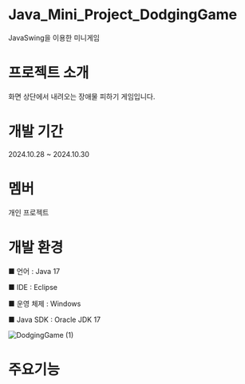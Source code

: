 # Java_Mini_Project_DodgingGame
JavaSwing을 이용한 미니게임
# 프로젝트 소개
화면 상단에서 내려오는 장애물 피하기 게임입니다.
# 개발 기간
2024.10.28 ~ 2024.10.30
# 멤버
개인 프로젝트

# 개발 환경
■ 언어 : Java 17

■ IDE : Eclipse

■ 운영 체제 : Windows

■ Java SDK : Oracle JDK 17


![DodgingGame (1)](https://github.com/user-attachments/assets/f37dd427-1c99-44a5-8fc2-4d37e4e3f1ba)

# 주요기능
